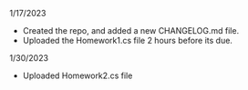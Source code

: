 1/17/2023 
- Created the repo, and added a new CHANGELOG.md file.
- Uploaded the Homework1.cs file 2 hours before its due.

1/30/2023
- Uploaded Homework2.cs file

